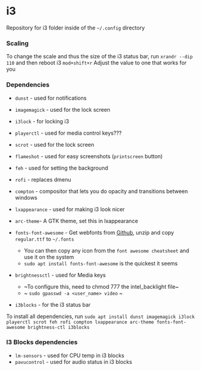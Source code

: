 # i3
Repository for i3 folder inside of the `~/.config` directory

### Scaling
To change the scale and thus the size of the i3 status bar, run `xrandr --dip 110` and then reboot i3 `mod+shift+r`
Adjust the value to one that works for you

### Dependencies
- `dunst` - used for notifications
- `imagemagick` - used for the lock screen
- `i3lock` - for locking i3
- `playerctl` - used for media control keys???
- `scrot` -  used for the lock screen
- `flameshot` -  used for easy screenshots (`printscreen` button)
- `feh` - used for setting the background
- `rofi` - replaces dmenu
- `compton` - compositor that lets you do opacity and transitions between windows
- `lxappearance` - used for making i3 look nicer
- `arc-theme`- A GTK theme, set this in lxappearance
- `fonts-font-awesome` - Get webfonts from [Github](https://github.com/FortAwesome/Font-Awesome/releases), unzip and copy `regular.ttf` to `~/.fonts`
  - You can then copy any icon from the `font awesome cheatsheet` and use it on the system
  - `sudo apt install fonts-font-awesome` is the quickest it seems
- `brightnessctl` - used for Media keys
  - ~To configure this, need to chmod 777 the intel_backlight file~
  - ~ `sudo gpasswd -a <user_name> video` ~

- `i3blocks` - for the i3 status bar

To install all dependencies, run `sudo apt install dunst imagemagick i3lock playerctl scrot feh rofi compton lxappearance arc-theme fonts-font-awesome brightness-ctl i3blocks`

### I3 Blocks dependencies
- `lm-sensors` - used for CPU temp in i3 blocks
- `pavucontrol` - used for audio status in i3 blocks


